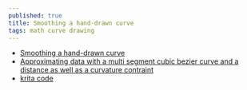 ```yaml
---
published: true
title: Smoothing a hand-drawn curve
tags: math curve drawing
---
```

- [Smoothing a hand-drawn curve](https://stackoverflow.com/questions/5525665/smoothing-a-hand-drawn-curve)
- [Approximating data with a multi segment cubic bezier curve and a distance as well as a curvature contraint](https://stackoverflow.com/questions/22556381/approximating-data-with-a-multi-segment-cubic-bezier-curve-and-a-distance-as-wel?noredirect=1&lq=1)
- [krita code](https://github.com/KDE/krita/search?q=smooth)
